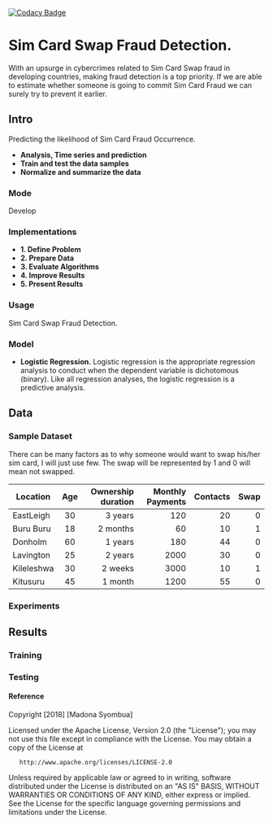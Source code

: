 [![Codacy Badge](https://api.codacy.com/project/badge/Grade/a7e80990559246c9b3e98782a42c241f)](https://www.codacy.com/project/syombuamadona/Sim-Card-Fraud-Detection./dashboard?utm_source=github.com&amp;utm_medium=referral&amp;utm_content=Madonahs/Sim-Card-Fraud-Detection.&amp;utm_campaign=Badge_Grade_Dashboard)

# Sim Card Swap Fraud Detection.
With an upsurge in cybercrimes related to Sim Card Swap fraud in developing countries, making fraud detection is a top priority. If we are able to estimate whether someone is going to commit Sim Card Fraud we can surely try to prevent it earlier. 

## Intro
Predicting the likelihood of Sim Card Fraud Occurrence.
* **Analysis, Time series and prediction**
* **Train and test the data samples**
* **Normalize and summarize the data**

### Mode
Develop

### Implementations
* **1. Define Problem**
* **2. Prepare Data**
* **3. Evaluate Algorithms**
* **4. Improve Results**
* **5. Present Results**

### Usage
Sim Card Swap Fraud Detection.

### Model

* **Logistic Regression.** Logistic regression is the appropriate regression analysis to conduct when the dependent variable is dichotomous (binary).  Like all regression analyses, the logistic regression is a predictive analysis.


## Data
### Sample Dataset
There can be many factors as to why someone would want to swap his/her sim card, I will just use few. The swap will be represented by 1 and 0 will mean not swapped.

| Location                  | Age           | Ownership duration    | Monthly Payments |  Contacts |Swap |
| -------------         |:--------------------: | ----------------: | ---------------:| ---------------:| ---------------:|
|EastLeigh              |30                     | 3 years           |120               |20| 0|
|Buru Buru              |18                     | 2 months          |60               |10 | 1|
|Donholm                |60                     | 1 years           |180               |44| 0|
|Lavington              |25                     | 2 years           |2000               |30|0|
|Kileleshwa             |30                     | 2 weeks           |3000               |10|1|
|Kitusuru               |45                     | 1 month           |1200               |55|0|






### Experiments

## Results

### Training

### Testing

#### Reference



 Copyright [2018] [Madona Syombua]

   Licensed under the Apache License, Version 2.0 (the "License");
   you may not use this file except in compliance with the License.
   You may obtain a copy of the License at

       http://www.apache.org/licenses/LICENSE-2.0

   Unless required by applicable law or agreed to in writing, software
   distributed under the License is distributed on an "AS IS" BASIS,
   WITHOUT WARRANTIES OR CONDITIONS OF ANY KIND, either express or implied.
   See the License for the specific language governing permissions and
   limitations under the License.
